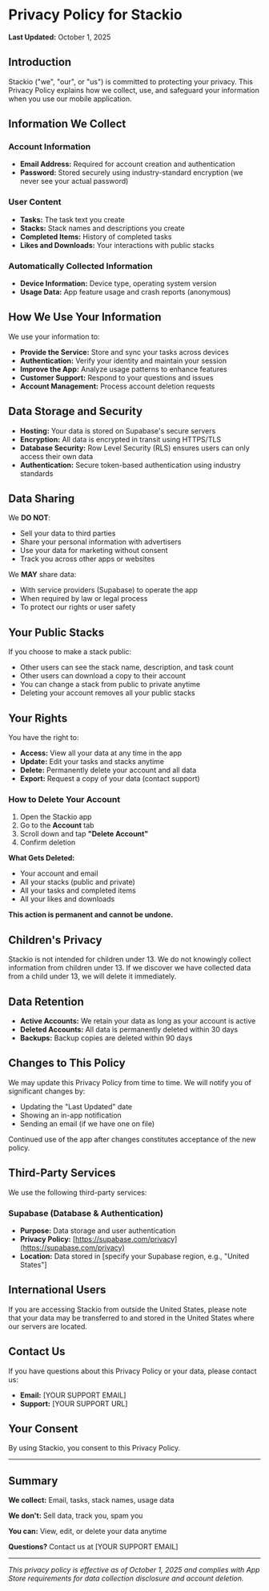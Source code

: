 # Privacy Policy for Stackio

**Last Updated:** October 1, 2025

## Introduction

Stackio ("we", "our", or "us") is committed to protecting your privacy. This Privacy Policy explains how we collect, use, and safeguard your information when you use our mobile application.

## Information We Collect

### Account Information
- **Email Address:** Required for account creation and authentication
- **Password:** Stored securely using industry-standard encryption (we never see your actual password)

### User Content
- **Tasks:** The task text you create
- **Stacks:** Stack names and descriptions you create
- **Completed Items:** History of completed tasks
- **Likes and Downloads:** Your interactions with public stacks

### Automatically Collected Information
- **Device Information:** Device type, operating system version
- **Usage Data:** App feature usage and crash reports (anonymous)

## How We Use Your Information

We use your information to:
- **Provide the Service:** Store and sync your tasks across devices
- **Authentication:** Verify your identity and maintain your session
- **Improve the App:** Analyze usage patterns to enhance features
- **Customer Support:** Respond to your questions and issues
- **Account Management:** Process account deletion requests

## Data Storage and Security

- **Hosting:** Your data is stored on Supabase's secure servers
- **Encryption:** All data is encrypted in transit using HTTPS/TLS
- **Database Security:** Row Level Security (RLS) ensures users can only access their own data
- **Authentication:** Secure token-based authentication using industry standards

## Data Sharing

We **DO NOT**:
- Sell your data to third parties
- Share your personal information with advertisers
- Use your data for marketing without consent
- Track you across other apps or websites

We **MAY** share data:
- With service providers (Supabase) to operate the app
- When required by law or legal process
- To protect our rights or user safety

## Your Public Stacks

If you choose to make a stack public:
- Other users can see the stack name, description, and task count
- Other users can download a copy to their account
- You can change a stack from public to private anytime
- Deleting your account removes all your public stacks

## Your Rights

You have the right to:
- **Access:** View all your data at any time in the app
- **Update:** Edit your tasks and stacks anytime
- **Delete:** Permanently delete your account and all data
- **Export:** Request a copy of your data (contact support)

### How to Delete Your Account

1. Open the Stackio app
2. Go to the **Account** tab
3. Scroll down and tap **"Delete Account"**
4. Confirm deletion

**What Gets Deleted:**
- Your account and email
- All your stacks (public and private)
- All your tasks and completed items
- All your likes and downloads

**This action is permanent and cannot be undone.**

## Children's Privacy

Stackio is not intended for children under 13. We do not knowingly collect information from children under 13. If we discover we have collected data from a child under 13, we will delete it immediately.

## Data Retention

- **Active Accounts:** We retain your data as long as your account is active
- **Deleted Accounts:** All data is permanently deleted within 30 days
- **Backups:** Backup copies are deleted within 90 days

## Changes to This Policy

We may update this Privacy Policy from time to time. We will notify you of significant changes by:
- Updating the "Last Updated" date
- Showing an in-app notification
- Sending an email (if we have one on file)

Continued use of the app after changes constitutes acceptance of the new policy.

## Third-Party Services

We use the following third-party services:

### Supabase (Database & Authentication)
- **Purpose:** Data storage and user authentication
- **Privacy Policy:** [https://supabase.com/privacy](https://supabase.com/privacy)
- **Location:** Data stored in [specify your Supabase region, e.g., "United States"]

## International Users

If you are accessing Stackio from outside the United States, please note that your data may be transferred to and stored in the United States where our servers are located.

## Contact Us

If you have questions about this Privacy Policy or your data, please contact us:

- **Email:** [YOUR SUPPORT EMAIL]
- **Support:** [YOUR SUPPORT URL]

## Your Consent

By using Stackio, you consent to this Privacy Policy.

---

## Summary

**We collect:** Email, tasks, stack names, usage data

**We don't:** Sell data, track you, spam you

**You can:** View, edit, or delete your data anytime

**Questions?** Contact us at [YOUR SUPPORT EMAIL]

---

*This privacy policy is effective as of October 1, 2025 and complies with App Store requirements for data collection disclosure and account deletion.*


